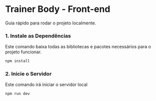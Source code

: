 # Trainer Body - Front-end

Guia rápido para rodar o projeto localmente.
### 1. Instale as Dependências

Este comando baixa todas as bibliotecas e pacotes necessários para o projeto funcionar.

```bash
npm install
```

### 2. Inicie o Servidor

Este comando irá iniciar o servidor local

```bash
npm run dev
```